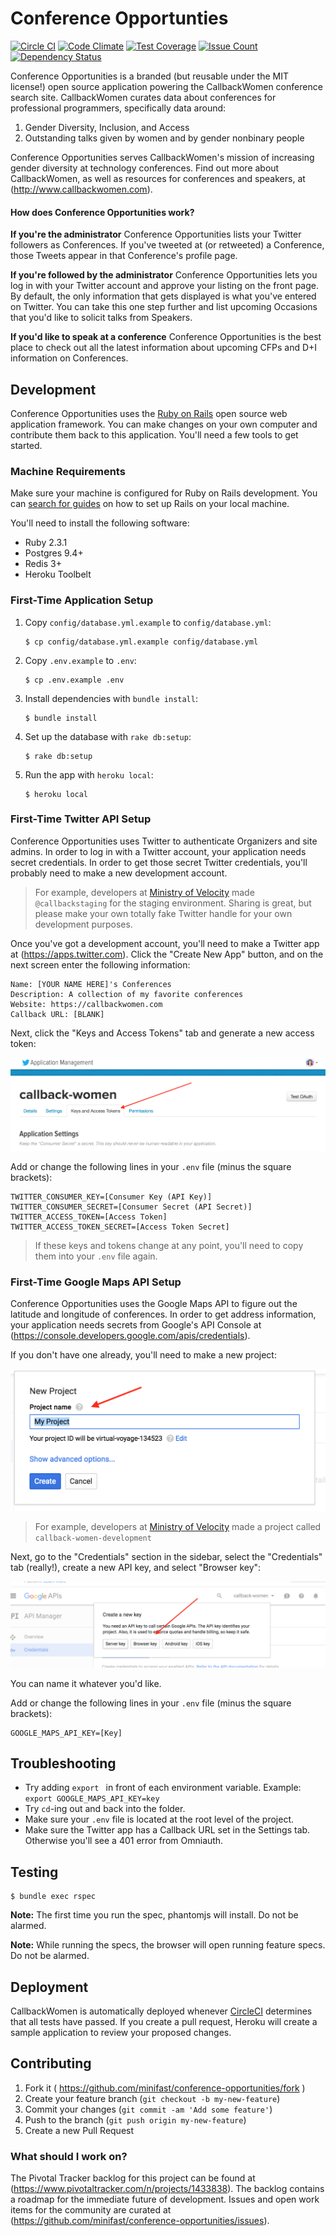 # Conference Opportunties
[![Circle CI](https://circleci.com/gh/minifast/conference-opportunities.svg?style=svg)](https://circleci.com/gh/minifast/conference-opportunities) [![Code Climate](https://codeclimate.com/github/minifast/conference-opportunities/badges/gpa.svg)](https://codeclimate.com/github/minifast/conference-opportunities) [![Test Coverage](https://codeclimate.com/github/minifast/conference-opportunities/badges/coverage.svg)](https://codeclimate.com/github/minifast/conference-opportunities/coverage) [![Issue Count](https://codeclimate.com/github/minifast/conference-opportunities/badges/issue_count.svg)](https://codeclimate.com/github/minifast/conference-opportunities) [![Dependency Status](https://gemnasium.com/minifast/conference-opportunities.svg)](https://gemnasium.com/minifast/conference-opportunities)

Conference Opportunities is a branded (but reusable under the MIT license!) open source application powering the CallbackWomen conference search site.  CallbackWomen curates data about conferences for professional programmers, specifically data around:

1. Gender Diversity, Inclusion, and Access
2. Outstanding talks given by women and by gender nonbinary people

Conference Opportunities serves CallbackWomen's mission of increasing gender diversity at technology conferences.  Find out more about CallbackWomen, as well as resources for conferences and speakers, at (http://www.callbackwomen.com).


#### How does Conference Opportunities work?

**If you're the administrator** Conference Opportunities lists your Twitter followers as Conferences.  If you've tweeted at (or retweeted) a Conference, those Tweets appear in that Conference's profile page.

**If you're followed by the administrator** Conference Opportunities lets you log in with your Twitter account and approve your listing on the front page.  By default, the only information that gets displayed is what you've entered on Twitter.  You can take this one step further and list upcoming Occasions that you'd like to solicit talks from Speakers.

**If you'd like to speak at a conference** Conference Opportunities is the best place to check out all the latest information about upcoming CFPs and D+I information on Conferences.


## Development

Conference Opportunities uses the [Ruby on Rails](https://rubyonrails.org) open source web application framework.  You can make changes on your own computer and contribute them back to this application.  You'll need a few tools to get started.


### Machine Requirements

Make sure your machine is configured for Ruby on Rails development.  You can [search for guides](https://www.google.com/search?q=rails+development+setup+guide) on how to set up Rails on your local machine.

You'll need to install the following software:

* Ruby 2.3.1
* Postgres 9.4+
* Redis 3+
* Heroku Toolbelt


### First-Time Application Setup

1. Copy `config/database.yml.example` to `config/database.yml`:
    ```
    $ cp config/database.yml.example config/database.yml
    ```

2. Copy `.env.example` to `.env`:
    ```
    $ cp .env.example .env
    ```

3. Install dependencies with `bundle install`:
    ```
    $ bundle install
    ```

4. Set up the database with `rake db:setup`:
    ```
    $ rake db:setup
    ```

5. Run the app with `heroku local`:
    ```
    $ heroku local
    ```


### First-Time Twitter API Setup

Conference Opportunities uses Twitter to authenticate Organizers and site admins.  In order to log in with a Twitter account, your application needs secret credentials.  In order to get those secret Twitter credentials, you'll probably need to make a new development account.

> For example, developers at [Ministry of Velocity](https://ministryofvelocity.com) made `@callbackstaging` for the staging environment.  Sharing is great, but please make your own totally fake Twitter handle for your own development purposes.

Once you've got a development account, you'll need to make a Twitter app at (https://apps.twitter.com).  Click the "Create New App" button, and on the next screen enter the following information:

```
Name: [YOUR NAME HERE]'s Conferences
Description: A collection of my favorite conferences
Website: https://callbackwomen.com
Callback URL: [BLANK]
```

Next, click the "Keys and Access Tokens" tab and generate a new access token:

![twitter_tokens_instructions](/app/assets/images/readme_screenshots/twitter_tokens_instructions.png)

Add or change the following lines in your `.env` file (minus the square brackets):

```
TWITTER_CONSUMER_KEY=[Consumer Key (API Key)]
TWITTER_CONSUMER_SECRET=[Consumer Secret (API Secret)]
TWITTER_ACCESS_TOKEN=[Access Token]
TWITTER_ACCESS_TOKEN_SECRET=[Access Token Secret]
```

> If these keys and tokens change at any point, you'll need to copy them into your `.env` file again.


### First-Time Google Maps API Setup

Conference Opportunities uses the Google Maps API to figure out the latitude and longitude of conferences.  In order to get address information, your application needs secrets from Google's API Console at (https://console.developers.google.com/apis/credentials).

If you don't have one already, you'll need to make a new project:

![create_project](/app/assets/images/readme_screenshots/create_project.png)

> For example, developers at [Ministry of Velocity](https://ministryofvelocity.com) made a project called `callback-women-development`

Next, go to the "Credentials" section in the sidebar, select the "Credentials" tab (really!), create a new API key, and select "Browser key":

![google_api_instruction](/app/assets/images/readme_screenshots/google_api_instruction.png)

You can name it whatever you'd like.

Add or change the following lines in your `.env` file (minus the square brackets):

```
GOOGLE_MAPS_API_KEY=[Key]
```


## Troubleshooting

* Try adding `export ` in front of each environment variable. Example:
  ```export GOOGLE_MAPS_API_KEY=key```
* Try `cd`-ing out and back into the folder.
* Make sure your `.env` file is located at the root level of the project.
* Make sure the Twitter app has a Callback URL set in the Settings tab. Otherwise you'll see a 401 error from Omniauth.


## Testing

```
$ bundle exec rspec
```

**Note:** The first time you run the spec, phantomjs will install. Do not be alarmed.

**Note:** While running the specs, the browser will open running feature specs. Do not be alarmed.


## Deployment

CallbackWomen is automatically deployed whenever [CircleCI](https://circleci.com/gh/minifast/conference-opportunities) determines that all tests have passed.  If you create a pull request, Heroku will create a sample application to review your proposed changes.


## Contributing

1. Fork it ( https://github.com/minifast/conference-opportunities/fork )
2. Create your feature branch (`git checkout -b my-new-feature`)
3. Commit your changes (`git commit -am 'Add some feature'`)
4. Push to the branch (`git push origin my-new-feature`)
5. Create a new Pull Request


### What should I work on?

The Pivotal Tracker backlog for this project can be found at (https://www.pivotaltracker.com/n/projects/1433838).  The backlog contains a roadmap for the immediate future of development.  Issues and open work items for the community are curated at (https://github.com/minifast/conference-opportunities/issues).

